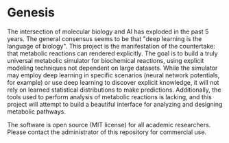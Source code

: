 # Genesis
The intersection of molecular biology and AI has exploded in the past 5 years. The general consensus seems to be that "deep learning is the language of biology". This project is the manifestation of the countertake: that metabolic reactions can rendered explicitly. The goal is to build a truly universal metabolic simulator for biochemical reactions, using explicit modeling techniques not dependent on large datasets. While the simulator may employ deep learning in specific scenarios (neural network potentials, for example) or use deep learning to discover explicit knowledge, it will not rely on learned statistical distributions to make predictions. Additionally, the tools used to perform analysis of metabolic reactions is lacking, and this project will attempt to build a beautiful interface for analyzing and designing metabolic pathways.

The software is open source (MIT license) for all academic researchers. Please contact the administrator of this repository for commercial use.
